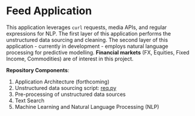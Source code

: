 # Feed Application

This application leverages ```curl``` requests, media APIs, and regular expressions for NLP. The first layer of this application performs the unstructured data sourcing and cleaning. The second layer of this application - currently in development - employs natural language processing for predictive modelling. **Financial markets** (FX, Equities, Fixed Income, Commodities) are of interest in this project.

**Repository Components**:

1. Application Architecture (forthcoming) 
2. Unstructured data sourcing script: <a href="https://github.com/benlusamba/feed/blob/master/req.py" target="_blank">req.py</a>
3. Pre-processing of unstructured data sources
4. Text Search
5. Machine Learning and Natural Language Processing (NLP)